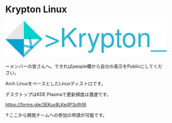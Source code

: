 # Krypton Linux

<img src="https://raw.githubusercontent.com/krypton-linux/krypton-artworks/refs/heads/main/logo/logo.svg"></img>

ーメンバーの皆さんへ。できればpeople欄から自分の表示をPublicにしてください。

Arch LinuxをベースとしたLinuxディストロです。

デスクトップはKDE Plasmaで更新頻度は激遅です。

https://forms.gle/3EKux8LKe4P3ofh16

↑ここから開発チームへの参加の申請が可能です。
